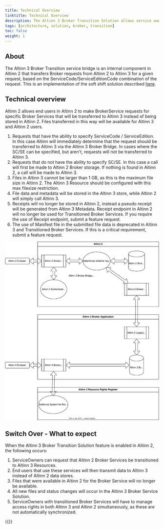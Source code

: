 ```yaml
---
title: Technical Overview
linktitle: Technical Overview
description: The Altinn 3 Broker Transition Solution allows service owners who own broker services in Altinn 2 to point those services towards Altinn 3 using an internal Altinn 2 bridge.
tags: [architecture, solution, broker, transition]
toc: false
weight: 1
---
```


## About

The Altinn 3 Broker Transition service bridge is an internal component in Altinn 2 that transfers Broker requests from Altinn 2 to Altinn 3 for a given request, based on the ServiceCode/ServiceEditionCode combination of the request.
This is an implementation of the soft shift solution described [here](../../reference/solution-architecture/#soft-shift-from-altinn-2-to-altinn-3).

## Technical overview

Altinn 2 allows end users in Altinn 2 to make BrokerService requests for specific Broker Services that will be transferred to Altinn 3 instead of being stored in Altinn 2.
Files transferred in this way will be available for Altinn 3 and Altinn 2 users.


1. Requests that have the ability to specify ServiceCode / ServiceEdition. 
In this case Altinn will immediately determine that the request should be transferred to Altinn 3 via the Altinn 3 Broker Bridge.
In cases where the SC/SE can be specified, but aren't, requests will not be transferred to Altinn 3.
2. Requests that do not have the ability to specify SC/SE.
In this case a call will first be made to Altinn 2 Broker storage. If nothing is found in Altinn 2, a call will be made to Altinn 3.
3. Files in Altinn 3 cannot be larger than 1 GB, as this is the maximum file size in Altinn 2. The Altinn 3 Resource should be configured with this max filesize restriction.
4. File data and metadata will be stored in the Altinn 3 store, while Altinn 2 will simply call Altinn 3.
5. Receipts will no longer be stored in Altinn 2, instead a pseudo receipt will be generated from Altinn 3 Metadata. Receipt endpoint in Altinn 2 will no longer be used for Transitioned Broker Services. If you require the use of Receipt endpoint, submit a feature request.
6. The use of Manifest file in the submitted file data is deprecated in Altinn 3 and Transitioned Broker Services. If this is a critical requirement, submit a feature request.

<img src="altinn3-broker-transition-flowchart.svg" />

## Switch Over - What to expect
When the Altinn 3 Broker Transition Solution feature is enabled in Altinn 2, the following occurs:
1. ServiceOwners can request that Altinn 2 Broker Services be transitioned to Altinn 3 Resources.
2. End users that use these services will then transmit data to Altinn 3 instead of Altinn 2 data stores.
3. Files that were available in Altinn 2 for the Broker Service will no longer be available.
4. All new files and status changes will occur in the Altinn 3 Broker Service Solution.
5. ServiceOwners with transitioned Broker Services will have to manage access rights in both Altinn 3 and Altinn 2 simultaneously, as these are not automatically synchronized.

{{<children />}}


